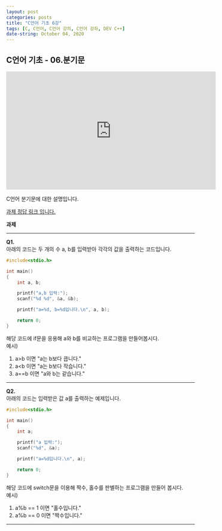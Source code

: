```yaml
---
layout: post
categories: posts
title: "C언어 기초 6강"
tags: [C, C언어, C언어 강의, C언어 강좌, DEV C++]
date-string: October 04, 2020
---
```


## C언어 기초 - 06.분기문

<center>
<iframe width="560" height="315" src="https://www.youtube.com/embed/Jdi_rzxx0qE" frameborder="0" allow="accelerometer; autoplay; clipboard-write; encrypted-media; gyroscope; picture-in-picture" allowfullscreen></iframe>
</center>

C언어 분기문에 대한 설명입니다.

[<u>과제 정답 링크 입니다.</u>](https://github.com/highwindl/homework/tree/master/C%EC%96%B8%EC%96%B4%20%EA%B8%B0%EC%B4%88%206%EA%B0%95)

**과제**
<hr/>

**Q1.**  
아래의 코드는 두 개의 수 a, b를 입력받아 각각의 값을 출력하는 코드입니다.  
```c++
#include<stdio.h>

int main()
{
	int a, b;

	printf("a,b 입력:");
	scanf("%d %d", &a, &b);

	printf("a=%d, b=%d입니다.\n", a, b);	

	return 0;	
}
```
해당 코드에 if문을 응용해 a와 b를 비교하는 프로그램을 만들어봅시다.  
예시)
1. a>b 이면 "a는 b보다 큽니다."
2. a<b 이면 "a는 b보다 작습니다."
3. a==b 이면 "a와 b는 같습니다."

<hr/>

**Q2.**  
아래의 코드는 입력받은 값 a를 출력하는 예제입니다.
```c++
#include<stdio.h>

int main()
{
	int a;

	printf("a 입력:");
	scanf("%d", &a);

	printf("a=%d입니다.\n", a);	

	return 0;	
}
```

해당 코드에 switch문을 이용해 짝수, 홀수를 판별하는 프로그램을 만들어 봅시다.  
예시)
1. a%b == 1 이면 "홀수입니다."
2. a%b == 0 이면 "짝수입니다."

<hr/>


